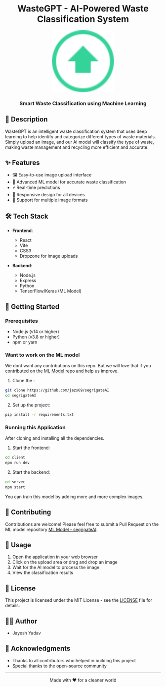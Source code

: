 <h1 align="center">WasteGPT - AI-Powered Waste Classification System</h1>

<div align="center">
  <img src="public/favicon.svg" alt="WasteGPT Logo" width="200"/>
  <h3>Smart Waste Classification using Machine Learning</h3>
</div>

## 📝 Description

WasteGPT is an intelligent waste classification system that uses deep learning to help identify and categorize different types of waste materials. Simply upload an image, and our AI model will classify the type of waste, making waste management and recycling more efficient and accurate.

## ✨ Features

- 🖼️ Easy-to-use image upload interface
- 🤖 Advanced ML model for accurate waste classification
- ⚡ Real-time predictions
- 📱 Responsive design for all devices
- 🔄 Support for multiple image formats

## 🛠️ Tech Stack

- **Frontend**:
  - React
  - Vite
  - CSS3
  - Dropzone for image uploads

- **Backend**:
  - Node.js
  - Express
  - Python
  - TensorFlow/Keras (ML Model)

## 🚀 Getting Started

### Prerequisites

- Node.js (v14 or higher)
- Python (v3.8 or higher)
- npm or yarn

### Want to work on the ML model

We dont want any contributions on this repo. But we will love that if you contributed on the [ML Model](https://github.com/jazs69/segrigateAI) repo and help us improve.

1. Clone the :
```bash
git clone https://github.com/jazs69/segrigateAI
cd segrigateAI
```

2. Set up the project:
```bash
pip install -r requirements.txt
```

### Running this Application

After cloning and installing all the dependencies.

1. Start the frontend:
```bash
cd client
npm run dev
```

2. Start the backend:
```bash
cd server
npm start
```

You can train this model by adding more and more complex images.

## 🤝 Contributing

Contributions are welcome! Please feel free to submit a Pull Request on the ML model repository [ML Model - segrigateAI](https://github.com/jazs69/segrigateAI).

## 📸 Usage

1. Open the application in your web browser
2. Click on the upload area or drag and drop an image
3. Wait for the AI model to process the image
4. View the classification results

## 📄 License

This project is licensed under the MIT License - see the [LICENSE](LICENSE) file for details.

## 👨‍💻 Author

- Jayesh Yadav

## 🙏 Acknowledgments

- Thanks to all contributors who helped in building this project
- Special thanks to the open-source community

---
<div align="center">
Made with ❤️ for a cleaner world
</div>
